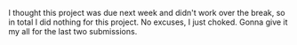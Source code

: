 I thought this project was due next week and didn't work over the break, so in total I did nothing for this project. No excuses, I just choked. Gonna give it my all for the last two submissions.
